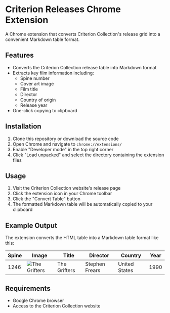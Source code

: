 # Criterion Releases Chrome Extension

A Chrome extension that converts Criterion Collection's release grid into a convenient Markdown table format.

## Features

- Converts the Criterion Collection release table into Markdown format
- Extracts key film information including:
  - Spine number
  - Cover art image
  - Film title
  - Director
  - Country of origin
  - Release year
- One-click copying to clipboard

## Installation

1. Clone this repository or download the source code
2. Open Chrome and navigate to `chrome://extensions/`
3. Enable "Developer mode" in the top right corner
4. Click "Load unpacked" and select the directory containing the extension files

## Usage

1. Visit the Criterion Collection website's release page
2. Click the extension icon in your Chrome toolbar
3. Click the "Convert Table" button
4. The formatted Markdown table will be automatically copied to your clipboard

## Example Output

The extension converts the HTML table into a Markdown table format like this:

| Spine | Image                      | Title        | Director       | Country       | Year |
| ----- | -------------------------- | ------------ | -------------- | ------------- | ---- |
| 1246  | ![The Grifters](image_url) | The Grifters | Stephen Frears | United States | 1990 |

## Requirements

- Google Chrome browser
- Access to the Criterion Collection website
